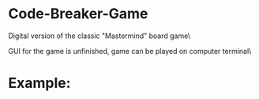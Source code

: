 # Code-Breaker-Game
Digital version of the classic "Mastermind" board game\

GUI for the game is unfinished, game can be played on computer terminal\
# Example:

